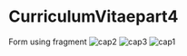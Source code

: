# CurriculumVitaepart4
Form using fragment
![cap2](https://user-images.githubusercontent.com/92230521/214600998-de65b5d1-0263-4730-89d1-4222987f2515.png)
![cap3](https://user-images.githubusercontent.com/92230521/214601009-e0a61039-b9e3-4064-b7c2-1cbbeef8d073.png)
![cap1](https://user-images.githubusercontent.com/92230521/214601015-587f51c7-8fdf-434d-ba79-499d19fa451c.png)
